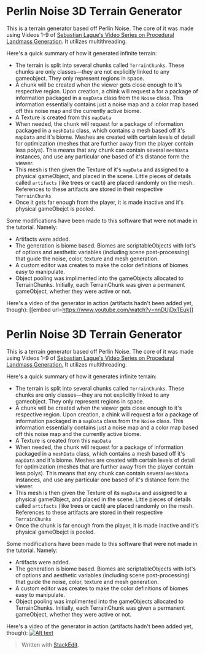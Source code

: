 # Perlin Noise 3D Terrain Generator
This is a terrain generator based off Perlin Noise. The core of it was made using Videos 1-9 of [Sebastian Lague's Video Series on Procedural Landmass Generation](https://www.youtube.com/watch?v=wbpMiKiSKm8&list=PLFt_AvWsXl0eBW2EiBtl_sxmDtSgZBxB3). 
It utilizes multithreading.

Here's a quick summary of how it generated infinite terrain:

 - The terrain is split into several chunks called `TerrainChunks`. These chunks are only classes—they are not explicitly linked to any gameobject. They only represent regions in space.
 - A chunk will be created when the viewer gets close enough to it's respective region. Upon creation, a chink will request a for a package of information packaged in a `mapData` class from the `Noise` class. This information essentially contains just a noise map and a color map based off this noise map and the currently active biome.
 - A Texture is created from this `mapData`
 - When needed, the chunk will request for a package of information packaged in a `meshData` class, which contains a mesh based off it's `mapData` and it's biome. Meshes are created with certain levels of detail for optimization (meshes that are further away from the player contain less polys). This means that any chunk can contain several `meshData` instances, and use any particular one based of it's distance form the viewer.
 - This mesh is then given the Texture of it's  `mapData` and assigned to a physical gameObject, and placed in the scene. Little pieces of details called `artifacts` (like trees or cacti) are placed randomly on the mesh. References to these artifacts are stored in their respective `TerrainChunks`
 -  Once it gets far enough from the player, it is made inactive and it's physical gameObejct is pooled.
 
 Some modifications have been made to this software that were not made in the tutorial. Namely:
 
 - Artifacts were added. 
 - The generation is biome based. Biomes are scriptableObjects with lot's of options and aesthetic variables (including scene post-processing) that guide the noise, color, texture and mesh generation.
 - A custom editor was creates to make the color definitions of biomes easy to manipulate.
 - Object pooling was implimented into the gameObjects allocated to TerrainChunks. Initially, each TerrainChunk was given a permanent gameObject, whether they were active or not.
 
Here's a video of the generator in action (artifacts hadn't been added yet, though):
[[embed url=https://www.youtube.com/watch?v=nnDUjDxTEuk]]
# Perlin Noise 3D Terrain Generator
This is a terrain generator based off Perlin Noise. The core of it was made using Videos 1-9 of [Sebastian Lague's Video Series on Procedural Landmass Generation.](https://www.youtube.com/watch?v=wbpMiKiSKm8&list=PLFt_AvWsXl0eBW2EiBtl_sxmDtSgZBxB3)
It utilizes multithreading.

Here's a quick summary of how it generates infinite terrain:

 - The terrain is split into several chunks called `TerrainChunks`. These chunks are only classes—they are not explicitly linked to any gameobject. They only represent regions in space.
 - A chunk will be created when the viewer gets close enough to it's respective region. Upon creation, a chink will request a for a package of information packaged in a `mapData` class from the `Noise` class. This information essentially contains just a noise map and a color map based off this noise map and the currently active biome.
 - A Texture is created from this `mapData`
 - When needed, the chunk will request for a package of information packaged in a `meshData` class, which contains a mesh based off it's `mapData` and it's biome. Meshes are created with certain levels of detail for optimization (meshes that are further away from the player contain less polys). This means that any chunk can contain several `meshData` instances, and use any particular one based of it's distance form the viewer.
 - This mesh is then given the Texture of its  `mapData` and assigned to a physical gameObject, and placed in the scene. Little pieces of details called `artifacts` (like trees or cacti) are placed randomly on the mesh. References to these artifacts are stored in their respective `TerrainChunks`
 - Once the chunk is far enough from the player, it is made inactive and it's physical gameObejct is pooled.
 
 Some modifications have been made to this software that were not made in the tutorial. Namely:
 
 - Artifacts were added. 
 - The generation is biome based. Biomes are scriptableObjects with lot's of options and aesthetic variables (including scene post-processing) that guide the noise, color, texture and mesh generation.
 - A custom editor was creates to make the color definitions of biomes easy to manipulate.
 - Object pooling was implimented into the gameObjects allocated to TerrainChunks. Initially, each TerrainChunk was given a permanent gameObject, whether they were active or not.
 
Here's a video of the generator in action (artifacts hadn't been added yet, though):
[![Alt text](https://img.youtube.com/vi/nnDUjDxTEuk/0.jpg)](https://www.youtube.com/watch?v=nnDUjDxTEuk)


> Written with [StackEdit](https://stackedit.io/).